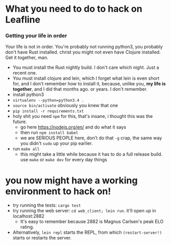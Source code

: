 # What you need to do to hack on Leafline

### Getting your life in order

Your life is not in order. You're probably not running python3, you probably don't have Rust installed. christ you might not even have Clojure installed. Get it together, man.

* You must install the Rust nightly build. I don't care which night. Just a recent one.
* You must install clojure and lein, which I forget what lein is even short for, and I don't remember how to install it, because, unlike you, __my life is together__, and I did that months ago. or years. I don't remember.
* install python3
* `virtualenv --python=python3.4 .`
* `source bin/activate` obviously you knew that one
* `pip install -r requirements.txt`
* holy shit you need `npm` for this, that's insane, i thought this was the future.
  * go here https://nodejs.org/en/ and do what it says
  * then run `npm install babel`
  * we are SERIOUS PEOPLE here, don't do that `-g` crap, the same way you didn't `sudo` up your pip earlier.
* run `make all`
  * this might take a little while because it has to do a full release build. use `make` or `make dev` for every day things


# you now might have a working environment to hack on!

* try running the tests: `cargo test`
* try running the web server: `cd web_client; lein run`. it'll open up in localhost:2882
  * It's easy to remember because 2882 is Magnus Carlsen's peak ELO rating.
* Alternatively, `lein repl` starts the REPL, from which `(restart-server!)` starts or restarts the server.
